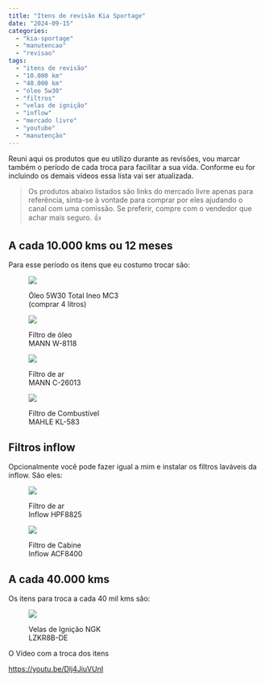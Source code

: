 ```yaml
---
title: "Itens de revisão Kia Sportage"
date: "2024-09-15"
categories:
  - "kia-sportage"
  - "manutencao"
  - "revisao"
tags:
  - "itens de revisão"
  - "10.000 km"
  - "40.000 km"
  - "óleo 5w30"
  - "filtros"
  - "velas de ignição"
  - "inflow"
  - "mercado livre"
  - "youtube"
  - "manutenção"
---
```


Reuni aqui os produtos que eu utilizo durante as revisões, vou marcar também o período de cada troca para facilitar a sua vida. Conforme eu for incluindo os demais vídeos essa lista vai ser atualizada.

> Os produtos abaixo listados são links do mercado livre apenas para referência, sinta-se à vontade para comprar por eles ajudando o canal com uma comissão. Se preferir, compre com o vendedor que achar mais seguro. 👍

## A cada 10.000 kms ou 12 meses

Para esse período os itens que eu costumo trocar são:

<figure>

[![](https://garagemdomadeira.com/wp-content/uploads/2024/09/total.jpg?w=1000)](https://mercadolivre.com/sec/2ByeqFF)

<figcaption>

Óleo 5W30 Total Ineo MC3  
(comprar 4 litros)

</figcaption>

</figure>

<figure>

[![](https://garagemdomadeira.com/wp-content/uploads/2024/09/filtro.jpg?w=1000)](https://mercadolivre.com/sec/1gfC1Me)

<figcaption>

Filtro de óleo  
MANN W-8118

</figcaption>

</figure>

<figure>

[![](https://garagemdomadeira.com/wp-content/uploads/2024/09/filtroar.jpg?w=1000)](https://mercadolivre.com/sec/2DfAwPh)

<figcaption>

Filtro de ar  
MANN C-26013

</figcaption>

</figure>

<figure>

[![](https://garagemdomadeira.com/wp-content/uploads/2024/09/filtro_comb-1.jpg?w=1000)](https://mercadolivre.com/sec/1NWtkWj)

<figcaption>

Filtro de Combustível  
MAHLE KL-583

</figcaption>

</figure>

## Filtros inflow

Opcionalmente você pode fazer igual a mim e instalar os filtros laváveis da inflow. São eles:

<figure>

[![](https://garagemdomadeira.com/wp-content/uploads/2024/09/inflow.jpg?w=1000)](https://mercadolivre.com/sec/2yk6VNt)

<figcaption>

Filtro de ar  
Inflow HPF8825

</figcaption>

</figure>

<figure>

[![](https://garagemdomadeira.com/wp-content/uploads/2024/09/filtro-ar.png?w=1000)](https://mercadolivre.com/sec/1mDMjAG)

<figcaption>

Filtro de Cabine  
Inflow ACF8400

</figcaption>

</figure>

## A cada 40.000 kms

Os itens para troca a cada 40 mil kms são:

<figure>

[![](https://garagemdomadeira.com/wp-content/uploads/2024/09/velas.jpg?w=1000)](https://mercadolivre.com/sec/1NjgQqq)

<figcaption>

Velas de Ignição NGK  
LZKR8B-DE

</figcaption>

</figure>

O Vídeo com a troca dos itens

https://youtu.be/Dlj4JiuVUnI
